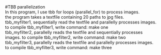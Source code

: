 #TBB parallelization  
In this program, I use tbb for loops (parallel_for) to process images.  
the program takes a textfile containing 20 paths to jpg files.  
tbb_myfilter1, sequentially read the textfile and parallelly processes images. to compile tbb_myfilter1, write command: make one  
tbb_myfilter2, parallelly reads the textfile and sequentially processes images. to compile tbb_myfilter2, write command: make two  
tbb_myfilter3, parallelly reads the textfile and parallelly processes images. to compile tbb_myfilter3, write command: make three  

